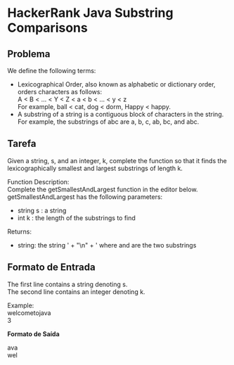 # HackerRank Java Substring Comparisons

## Problema

We define the following terms: <br>

* Lexicographical Order, also known as alphabetic or dictionary order, orders characters as follows: <br>
A < B < ... < Y < Z < a < b < ... < y < z <br>
For example, ball < cat, dog < dorm, Happy < happy. <br> 
* A substring of a string is a contiguous block of characters in the string. For example, the substrings of abc are a, b, c, ab, bc, and abc. <br>

## Tarefa 

Given a string, s, and an integer, k, complete the function so that it finds the lexicographically smallest and largest substrings of length k. <br>

Function Description:  <br>
Complete the getSmallestAndLargest function in the editor below. <br>
getSmallestAndLargest has the following parameters: <br>
* string s : a string
* int k : the length of the substrings to find

Returns:<br> 
* string: the string ' + "\n" + ' where and are the two substrings

## Formato de Entrada

The first line contains a string denoting s. <br>
The second line contains an integer denoting k. <br>

Example: <br>
welcometojava <br>
3

**Formato de Saída**

ava <br>
wel
